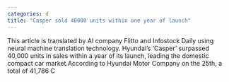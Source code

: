 ```yaml
---
categories: d
title: "Casper sold 40000 units within one year of launch"
---
```

This article is translated by AI company Flitto and Infostock Daily using neural machine translation technology. Hyundai’s ‘Casper’ surpassed 40,000 units in sales within a year of its launch, leading the domestic compact car market.According to Hyundai Motor Company on the 25th, a total of 41,786 C